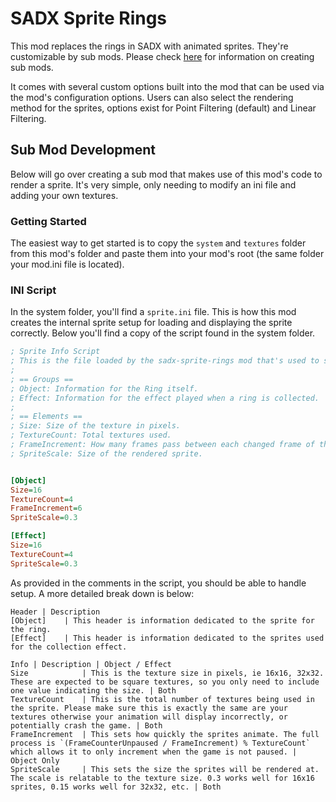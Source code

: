 # SADX Sprite Rings

This mod replaces the rings in SADX with animated sprites. They're customizable by sub mods. Please check [here](#sub-mod-development) for information on creating sub mods.

It comes with several custom options built into the mod that can be used via the mod's configuration options. Users can also select the rendering method for the sprites, options exist for Point Filtering (default) and Linear Filtering.

## Sub Mod Development

Below will go over creating a sub mod that makes use of this mod's code to render a sprite. It's very simple, only needing to modify an ini file and adding your own textures.

### Getting Started
The easiest way to get started is to copy the `system` and `textures` folder from this mod's folder and paste them into your mod's root (the same folder your mod.ini file is located).

### INI Script
In the system folder, you'll find a `sprite.ini` file. This is how this mod creates the internal sprite setup for loading and displaying the sprite correctly. Below you'll find a copy of the script found in the system folder.

```ini
; Sprite Info Script
; This is the file loaded by the sadx-sprite-rings mod that's used to setup the animated sprite for rings and the collected effect.
;
; == Groups ==
; Object: Information for the Ring itself.
; Effect: Information for the effect played when a ring is collected.
; 
; == Elements ==
; Size: Size of the texture in pixels.
; TextureCount: Total textures used.
; FrameIncrement: How many frames pass between each changed frame of the animation. Not applicable to the Effect Group.
; SpriteScale: Size of the rendered sprite.


[Object]
Size=16
TextureCount=4
FrameIncrement=6
SpriteScale=0.3

[Effect]
Size=16
TextureCount=4
SpriteScale=0.3
```

As provided in the comments in the script, you should be able to handle setup. A more detailed break down is below:

```
Header | Description
[Object]	| This header is information dedicated to the sprite for the ring.
[Effect]	| This header is information dedicated to the sprites used for the collection effect.

Info | Description | Object / Effect
Size			| This is the texture size in pixels, ie 16x16, 32x32. These are expected to be square textures, so you only need to include one value indicating the size. | Both
TextureCount	| This is the total number of textures being used in the sprite. Please make sure this is exactly the same are your textures otherwise your animation will display incorrectly, or potentially crash the game. | Both
FrameIncrement	| This sets how quickly the sprites animate. The full process is `(FrameCounterUnpaused / FrameIncrement) % TextureCount` which allows it to only increment when the game is not paused. | Object Only
SpriteScale		| This sets the size the sprites will be rendered at. The scale is relatable to the texture size. 0.3 works well for 16x16 sprites, 0.15 works well for 32x32, etc. | Both

```

